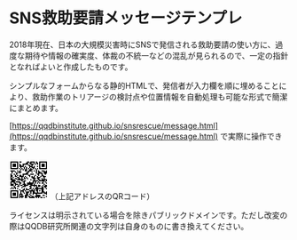 SNS救助要請メッセージテンプレ
=========================

2018年現在、日本の大規模災害時にSNSで発信される救助要請の使い方に、過度な期待や情報の確実度、体裁の不統一などの混乱が見られるので、一定の指針となればよいと作成したものです。

シンプルなフォームからなる静的HTMLで、発信者が入力欄を順に埋めることにより、救助作業のトリアージの検討点や位置情報を自動処理も可能な形式で簡潔にまとめます。

[https://qqdbinstitute.github.io/snsrescue/message.html](https://qqdbinstitute.github.io/snsrescue/message.html)
で実際に操作できます。

![公開ページのQRコード](/qr-snsrescure.png) （上記アドレスのQRコード）

ライセンスは明示されている場合を除きパブリックドメインです。ただし改変の際はQQDB研究所関連の文字列は自身のものに書き換えてください。
